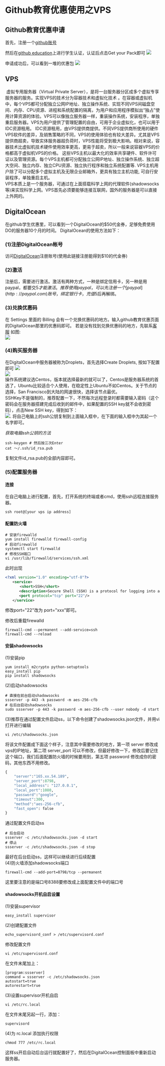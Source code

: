 # Github教育优惠使用之VPS

## Github教育优惠申请 
首先，注册一个[github账号](github.com)

然后在[github education](https://education.github.com/students)上进行学生认证，认证后点击Get your Pack即可
![](1.png)

申请成功后，可以看到一堆的优惠包
![](2.png)

## VPS
​        虚拟专用服务器（Virtual Private Server），是将一台服务器分区成多个虚拟专享服务器的服务。实现VPS的技术分为容器技术和虚拟化技术 。在容器或虚拟机中，每个VPS都可分配独立公网IP地址、独立操作系统、实现不同VPS间磁盘空间、内存、CPU资源、进程和系统配置的隔离，为用户和应用程序模拟出“独占”使用计算资源的体验。VPS可以像独立服务器一样，重装操作系统，安装程序，单独重启服务器。VPS为用户提供了管理配置的自由，可用于企业虚拟化，也可以用于IDC资源租用。 IDC资源租用，由VPS提供商提供。不同VPS提供商所使用的硬件VPS软件的差异，及销售策略的不同，VPS的使用体验也有较大差异。尤其是VPS提供商超卖，导致实体服务器超负荷时，VPS性能将受到极大影响。相对来说，容器技术比虚拟机技术硬件使用效率更高，更易于超卖，所以一般来说容器VPS的价格都高于虚拟机VPS的价格。 这些VPS主机以最大化的效率共享硬件、软件许可证以及管理资源。每个VPS主机都可分配独立公网IP地址、独立操作系统、独立超大空间、独立内存、独立CPU资源、独立执行程序和独立系统配置等. VPS主机用户除了可以分配多个虚拟主机及无限企业邮箱外，更具有独立主机功能, 可自行安装程序，单独重启主机。  
​        VPS本质上是一个服务器，可通过在上面搭载科学上网的代理软件(shadowsocks等)来实现科学上网。VPS首先必须要能够连接互联网，国外的服务器是可以直接上外网的。  

## DigitalOcean
​      在github学生优惠里，可以看到一个DigitalOcean的$50代金券，足够免费使用DO的服务器10个月的时间。 
DigitalOcean的使用方法如下：

### (1)注册DigitalOcean帐号
访问[DigitalOcean](https://m.do.co/c/f102147ffdd1)注册账号(使用此链接注册能得到$10的代金券)

### (2)激活
注册后，需要进行激活。激活有两种方式，一种是绑定信用卡，另一种是用paypal，都要交$5才能激活。推荐使用paypal，可以先注册一个[paypal](http://paypal.com)账号，绑定银行卡，充值$5后再解绑。  

### (3)兑换优惠码
在 Settings 里面的 Billing 会有一个兑换优惠码的地方。输入github教育优惠页面的DigitalOcean那里的优惠码即可。
若是没有找到兑换优惠码的地方，先联系[客服](https://do-support.force.com/s/createticket)
如图:  
![](3.png)

### (4)购买服务器
在DigitalOcean中服务器被称为Droplets，首先选择Create Droplets, 按如下配置即可
![](4.png)  
![](5.png)   
操作系统建议选Centos，版本就选择最新的就可以了，Centos是服务器系统的首选了，Ubuntu比较适合个人使用，在稳定性上Ubuntu不如Centos。关于节点的选择，San Francisco到大陆的网速很快，选择该节点最优。  
SSHKey不是强制的，推荐配置一下，不然每次远程登录时都需要输入密码（这个密码会在服务器搭建完成后收到的邮件中，如果配置的SSH key就不会收到密码），点击New SSH key，得到如下：  
![](6.png). 
将自己电脑上的ssh公钥复制到上面输入框中，在下面的输入框中为其起一个名字即可。  

*获取电脑ssh公钥的方法*
```shell
ssh-keygen # 然后按三次Enter
cat ～/.ssh/id_rsa.pub
```
复制文件id_rsa.pub的全部内容即可。  

### (5)配置服务器
#### 连接
在自己电脑上进行配置，首先，打开系统的终端或者cmd，使用ssh远程连接服务器。
```shell
ssh root@[your vps ip address]
```
#### 配置防火墙
```shell
# 安装firewalld
yum install firewalld firewall-config
# 启动firewalld
systemctl start firewalld
# 修改SSH端口
vi /usr/lib/firewalld/services/ssh.xml
```
此时出现
```xml
<?xml version="1.0" encoding="utf-8"?>
　　<service>
　　　　<short>SSH</short>
   　　<description>Secure Shell (SSH) is a protocol for logging into and executing commands on remote machines. It provides secure encrypted communications. If you plan on accessing your machine remotely via SSH over a firewalled interface， enable this option. You need the openssh-server package installed for this option to be useful.</description>
   　　<port protocol="tcp" port="22"/>
　　</service>
```
修改port="22"改为 port="xxx"即可。

修改后重载firewalld
```shell
firewall-cmd --permanent --add-service=ssh
firewall-cmd --reload
```

#### 安装shadowsocks
(1)安装pip
```shell
yum install m2crypto python-setuptools
easy_install pip
pip install shadowsocks
```
(2)启动shadowsocks
```shell
# 直接在前台启动shadowsocks
ssserver -p 443 -k password -m aes-256-cfb
# 在后台启动shadowsocks
sudo ssserver -p 443 -k password -m aes-256-cfb --user nobody -d start
```
(3)推荐在通过配置文件启动ss，以下命令创建了shadowsocks.json文件，并用vi打开进行编辑
```shell
vi /etc/shadowsocks.json
```
将该文件配置成下面这个样子，注意其中需要修改的地方，第一项 server 修改成vps的IP地址，第二项 server_port 可以不修改，但最好修改一下，修改后要记住这个端口，我们后面配置防火墙的时候要用到，第五项 password 修改成你的密码，其他东西不用修改。
```python
{
    "server":"165.xx.54.189",
    "server_port":8798,
    "local_address": "127.0.0.1",
    "local_port":1080,
    "password":"google",
    "timeout":300,
    "method":"aes-256-cfb",
    "fast_open": false
}
```

通过配置文件启动ss
```shell
# 后台启动
ssserver -c /etc/shadowsocks.json -d start
# 停止
ssserver -c /etc/shadowsocks.json -d stop
```
最好在后台启动ss，这样可以继续进行后续配置  
(4)防火墙添加shadowsocks端口
```shell
firewall-cmd --add-port=8798/tcp --permanent
```
这里要注意的是端口号8388要修改成上面配置文件中的端口号
#### shadowsocks开机自启设置
(1)安装supervisor
```shell
easy_install supervisor
```
(2)创建配置文件
```shell
echo_supervisord_conf > /etc/supervisord.conf
```


修改配置文件
```shell
vi /etc/supervisord.conf
```
在文件末尾加上：
```shell
[program:ssserver]
command = ssserver -c /etc/shadowsocks.json
autostart=true
autorestart=true
```
(3)设置supervisor开机自启
```shell
vi /etc/rc.local
```
在文件末尾另起一行，添加：
```python
supervisord
```
(4)为 rc.local 添加执行权限
```shell
chmod 777 /etc/rc.local
```
这样ss开启自动后台运行就配置好了，然后在DigitalOcean控制面板中重新启动服务器。









